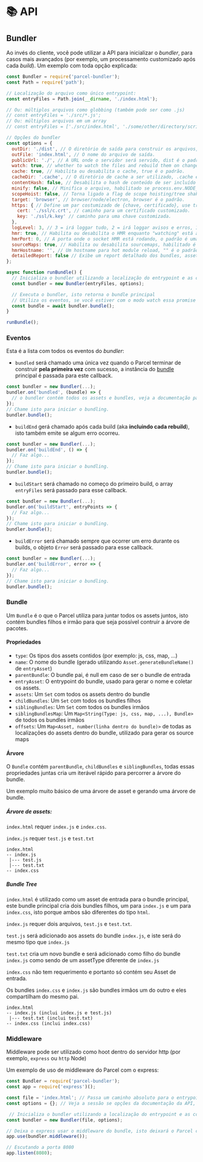 # 📚 API

## Bundler

Ao invés do cliente, você pode utilizar a API para inicializar o *bundler*, para casos mais avançados (por exemplo, um processamento customizado após cada *build*).
Um exemplo com toda opção explicada:

```Javascript
const Bundler = require('parcel-bundler');
const Path = require('path');

// Localização do arquivo como único entrypoint:
const entryFiles = Path.join(__dirname, './index.html');

// Ou: múltiplos arquivos como globbing (também pode ser como .js)
// const entryFiles = './src/*.js';
// Ou: múltiplos arquivos em um array
// const entryFiles = ['./src/index.html', './some/other/directory/scripts.js'];

// Opções do bundler
const options = {
  outDir: './dist', // O diretório de saída para construir os arquivos, dist é o padrão.
  outFile: 'index.html', // O nome do arquivo de saída.
  publicUrl: './', // A URL onde o servidor será servido, dist é o padrão.
  watch: true, // whether to watch the files and rebuild them on change, defaults to process.env.NODE_ENV !== 'production'
  cache: true, // Habilita ou desabilita o cache, true é o padrão.
  cacheDir: '.cache', // O diretório de cache a ser utilizado, .cache é o padrão.
  contentHash: false, // Desabilita o hash de conteúdo de ser incluído no nome do arquivo.
  minify: false, // Minifica o arquivo, habilitado se process.env.NODE_ENV === 'production'.
  scopeHoist: false, // Torna ligado a flag de scope hoisting/tree shaking experimental, para pequenas builds de produção.
  target: 'browser', // browser/node/electron, browser é o padrão.
  https: { // Define um par costumizado de {chave, certificado}, use true para gerar um ou false para utilizar http.
    cert: './ssl/c.crt', // caminho para um certificado customizado.
    key: './ssl/k.key' // caminho para uma chave customizada.
  },
  logLevel: 3, // 3 = irá loggar tudo, 2 = irá loggar avisos e erros, 1 = irá loggar erros.
  hmr: true, // Habilita ou desabilita o HMR enquanto "watching" está ativo.
  hmrPort: 0, // A porta onde o socket HMR está rodando, o padrão é uma porta livre aleatória (0 no node.js resolve para uma porta livre).
  sourceMaps: true, // Habilita ou desabilita sourcemaps, habilitado é o padrão (não suportado em builds com arquivos minificados ainda).
  hmrHostname: '', // Um hostname para hot module reload, "" é o padrão.
  detailedReport: false // Exibe um report detalhado dos bundles, assets, tamanho de arquivos e tempos, false é o padrão, os reports são exibidos somente se o watch estiver desabilidado.
};

async function runBundle() {
  // Inicializa o bundler utilizando a localização do entrypoint e as configurações especificadas.
  const bundler = new Bundler(entryFiles, options);

  // Executa o bundler, isto retorna o bundle principal
  // Utiliza os eventos, se você estiver com o modo watch essa promise será disparada uma única vez e não a cada rebuild
  const bundle = await bundler.bundle();
}

runBundle();
```

### Eventos

Esta é a lista com todos os eventos do *bundler*:

* `bundled` será chamado uma única vez quando o Parcel terminar de construir **pela primeira vez** com sucesso, a instância do [bundle](#bundle) principal é passada para este callback.

```Javascript
const bundler = new Bundler(...);
bundler.on('bundled', (bundle) => {
  // o bundler contém todos os assets e bundles, veja a documentação para mais detalhes.
});
// Chame isto para iniciar o bundling.
bundler.bundle();
```

* `buildEnd` gerá chamado após cada build (aka **incluindo cada rebuild**), isto também emite se algum erro ocorreu.

```Javascript
const bundler = new Bundler(...);
bundler.on('buildEnd', () => {
  // Faz algo...
});
// Chame isto para iniciar o bundling.
bundler.bundle();
```

* `buildStart` será chamado no começo do primeiro build, o array `entryFiles` será passado para esse callback.

```Javascript
const bundler = new Bundler(...);
bundler.on('buildStart', entryPoints => {
  // Faz algo...
});
// Chame isto para iniciar o bundling.
bundler.bundle();
```

* `buildError` será chamado sempre que ocorrer um erro durante os builds, o objeto `Error` será passado para esse callback.

```Javascript
const bundler = new Bundler(...);
bundler.on('buildError', error => {
  // Faz algo...
});
// Chame isto para iniciar o bundling.
bundler.bundle();
```

### Bundle

Um `Bundle` é o que o Parcel utiliza para juntar todos os assets juntos, isto contém bundles filhos e irmão para que seja possível contruir a árvore de pacotes.

#### Propriedades

* `type`: Os tipos dos assets contidos (por exemplo: js, css, map, ...)
* `name`: O nome do bundle (gerado utilizando `Asset.generateBundleName()` de `entryAsset`)
* `parentBundle`: O bundle pai, é null em caso de ser o bundle de entrada
* `entryAsset`: O entrypoint do bundle, usado para gerar o nome e coletar os assets.
* `assets`: Um `Set` com todos os assets dentro do bundle
* `childBundles`: Um `Set` com todos os bundles filhos
* `siblingBundles`: Um `Set` com todos os bundles irmãos
* `siblingBundlesMap`: Um `Map<String(Type: js, css, map, ...), Bundle>` de todos os bundles irmãos
* `offsets`: Um `Map<Asset, number(linha dentro do bundle)>` de todas as localizações do assets dentro do bundle, utilizado para gerar os source maps

#### Árvore

O `Bundle` contém `parentBundle`, `childBundles` e `siblingBundles`, todas essas propriedades juntas cria um iterável rápido para percorrer a árvore do bundle.

Um exemplo muito básico de uma árvore de asset e gerando uma árvore de bundle.

##### Árvore de assets:

`index.html` requer `index.js` e `index.css`.

`index.js` requer `test.js` e `test.txt`

```Text
index.html
-- index.js
 |--- test.js
 |--- test.txt
-- index.css
```

##### Bundle Tree

`index.html` é utilizado como um asset de entrada para o bundle principal, este bundle principal cria dois bundles filhos, um para `index.js` e um para `index.css`, isto porque ambos são diferentes do tipo `html`.

`index.js` requer dois arquivos, `test.js` e `test.txt`.

`test.js` será adicionado aos assets do bundle `index.js`, e iste será do mesmo tipo que `index.js`

`test.txt` cria um novo bundle e será adicionado como filho do bundle `index.js` como sendo de um assetType diferente de `index.js`

`index.css` não tem requerimento e portanto só contém seu Asset de entrada.

Os bundles `index.css` e `index.js` são bundles irmãos um do outro e eles compartilham do mesmo pai.

```Text
index.html
-- index.js (inclui index.js e test.js)
 |--- test.txt (inclui test.txt)
-- index.css (inclui index.css)
```

### Middleware

Middleware pode ser utilizado como hoot dentro do servidor http (por exemplo, `express` ou `http` Node)

Um exemplo de uso de middleware do Parcel com o express:

```Javascript
const Bundler = require('parcel-bundler');
const app = require('express')();

const file = 'index.html'; // Passa um caminho absoluto para o entrypoint aqui
const options = {}; // Veja a sessão se opções da documentação da API, para as possibilidades.

 // Inicializa o bundler utilizando a localização do entrypoint e as configurações especificadas.
const bundler = new Bundler(file, options);

// Deixa o express usar o middleware do bundle, isto deixará o Parcel controlar cada requisição feita ao servidor do express
app.use(bundler.middleware());

// Escutando a porta 8080
app.listen(8080);
```
